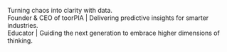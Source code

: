 Turning chaos into clarity with data.  
Founder & CEO of toorPIA | Delivering predictive insights for smarter industries.  
Educator | Guiding the next generation to embrace higher dimensions of thinking.
